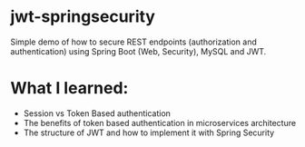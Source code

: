 # jwt-springsecurity
Simple demo of how to secure REST endpoints (authorization and authentication) using Spring Boot (Web, Security), MySQL and JWT.

# What I learned:
- Session vs Token Based authentication
- The benefits of token based authentication in microservices architecture
- The structure of JWT and how to implement it with Spring Security

